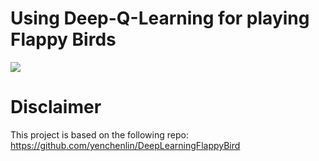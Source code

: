 # Using Deep-Q-Learning for playing Flappy Birds
![](https://github.com/HenHar/DeepQLearning_flappybirds/images/gameplay.gif)

# Disclaimer
This project is based on the following repo:
https://github.com/yenchenlin/DeepLearningFlappyBird
